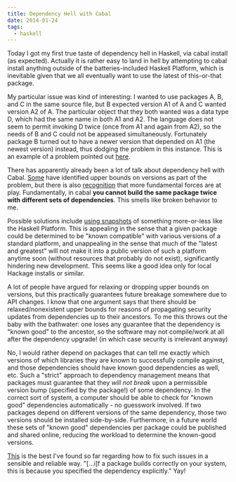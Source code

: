 ```yaml
---
title: Dependency Hell with Cabal
date: 2014-01-24
tags:
  - haskell
---
```


Today I got my first true taste of dependency hell in Haskell, via cabal
install (as expected). Actually it is rather easy to land in hell by attempting
to cabal install anything outside of the batteries-included Haskell Platform,
which is inevitable given that we all eventually want to use the latest of
this-or-that package. 

My particular issue was kind of interesting: I wanted to use packages A, B, and
C in the same source file, but B expected version A1 of A and C wanted version
A2 of A. The particular object that they both wanted was a data type D, which
had the same name in both A1 and A2. The language does not seem to permit
invoking D twice (once from A1 and again from A2), so the needs of B and C
could not be appeased simultaneously. Fortunately package B turned out to have
a newer version that depended on A1 (the newest version) instead, thus dodging
the problem in this instance. This is an example of 
a problem pointed out [here](http://www.haskell.org/haskellwiki/Cabal/Survival).

There has apparently already been a lot of talk about dependency hell with
Cabal. [Some](http://cdsmith.wordpress.com/2011/01/16/haskells-own-dll-hell)
have identified upper bounds on versions as part of the problem, but there is
also [recognition](http://cdsmith.wordpress.com/2011/01/17/the-butterfly-effect-in-cabal)
that more fundamental forces are at play. Fundamentally, in cabal **you cannot
build the same package twice with different sets of dependencies**. This smells 
like broken behavior to me.

Possible solutions include [using
snapshots](http://www.yesodweb.com/blog/2012/11/solving-cabal-hell) of something
more-or-less like the Haskell Platform. This is appealing in the sense that a
given package could be determined to be "known compatible" with various versions
of a standard platform, and unappealing in the sense that much of the "latest
and greatest" will not make it into a public version of such a platform anytime
soon (without resources that probably do not exist), significantly hindering new
development. This seems like a good idea only for local Hackage installs or
similar.

A lot of people have argued for relaxing or dropping upper bounds on versions,
but this practically guarantees future breakage somewhere due to API changes.  I
know that one argument says that there should be relaxed/nonexistent upper
bounds for reasons of propagating security updates from dependencies up to their
ancestors. To me this throws out the baby with the bathwater: one loses any
guarantee that the dependency is "known good" to the ancestor, so the software
may not compile/work at all after the dependency upgrade! (in which case
security is irrelevant anyway) 

No, I would rather depend on packages that can tell me exactly which versions of
which libraries they are known to successfully compile against, and those
dependencies should have known good dependencies as well, etc. Such a "strict"
approach to dependency management means that packages must guarantee that they
*will not break* upon a permissible version bump (specified by the package!)
of some dependency. In the correct sort of system, a computer should be able
to check for "known good" dependencies automatically - no guesswork involved.
If two packages depend on different versions of the same dependency, those two
versions should be installed side-by-side. Furthermore, in a future world these
sets of "known good" dependencies per package could be published and shared
online, reducing the workload to determine the known-good versions.

[This](http://nixos.org/nix) is the best I've found so far regarding how to fix
such issues in a sensible and reliable way. "\[...i\]f a package builds correctly
on your system, this is because you specified the dependency explicitly." Yay!
 
